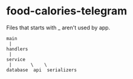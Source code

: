 # food-calories-telegram

Files that starts with _ aren't used by app.


    main
     |
    handlers
     |
    service
     |       \    \
    database  api  serializers